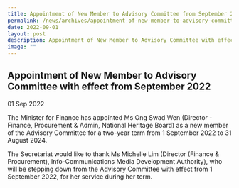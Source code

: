 ```yaml
---
title: Appointment of New Member to Advisory Committee from September 2022
permalink: /news/archives/appointment-of-new-member-to-advisory-committee-with-effect-from-september-2022/
date: 2022-09-01
layout: post
description: Appointment of New Member to Advisory Committee with effect from September 2022
image: ""
---
```




Appointment of New Member to Advisory Committee with effect from September 2022
-------------------------------------------------------------------------------

01 Sep 2022

The Minister for Finance has appointed Ms Ong Swad Wen (Director - Finance, Procurement & Admin, National Heritage Board) as a new member of the Advisory Committee for a two-year term from 1 September 2022 to 31 August 2024.

The Secretariat would like to thank Ms Michelle Lim (Director (Finance & Procurement), Info-Communications Media Development Authority), who will be stepping down from the Advisory Committee with effect from 1 September 2022, for her service during her term.